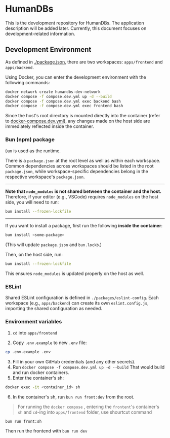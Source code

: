 # HumanDBs

This is the development repository for HumanDBs. The application description will be added later.
Currently, this document focuses on development-related information.

## Development Environment

As defined in [./package.json](./package.json), there are two workspaces: `apps/frontend` and `apps/backend`.

Using Docker, you can enter the development environment with the following commands:

```bash
docker network create humandbs-dev-network
docker compose -f compose.dev.yml up -d --build
docker compose -f compose.dev.yml exec backend bash
docker compose -f compose.dev.yml exec frontend bash
```

Since the host's root directory is mounted directly into the container (refer to [docker-compose.dev.yml](./docker-compose.dev.yml)), any changes made on the host side are immediately reflected inside the container.

### Bun (npm) package

`Bun` is used as the runtime.

There is a `package.json` at the root level as well as within each workspace.
Common dependencies across workspaces should be listed in the root `package.json`, while workspace-specific dependencies belong in the respective workspace's `package.json`.

---

**Note that `node_modules` is not shared between the container and the host.**
Therefore, if your editor (e.g., VSCode) requires `node_modules` on the host side, you will need to run:

```bash
bun install --frozen-lockfile
```

---

If you want to install a package, first run the following **inside the container**:

```bash
bun install <some-package>
```

(This will update `package.json` and `bun.lockb`.)

Then, on the host side, run:

```bash
bun install --frozen-lockfile
```

This ensures `node_modules` is updated properly on the host as well.

### ESLint

Shared ESLint configuration is defined in `./packages/eslint-config`.
Each workspace (e.g., `apps/backend`) can create its own `eslint.config.js`, importing the shared configuration as needed.

### Environment variables

1. `cd` into `apps/frontend`

2. Copy `.env.example` to new `.env` file:

```bash
cp .env.example .env
```

3. Fill in your own GitHub credentials (and any other secrets).
4. Run `docker compose -f compose.dev.yml up -d --build`
   That would build and run docker containers.
5. Enter the container's sh:

```bash
docker exec -it <container_id> sh
```

6. In the container's sh, run `bun run front:dev` from the root.

> For running the `docker compose` , entering the `frontent`'s container's `sh` and `cd`-ing into `apps/frontend` folder, use shourtcut command

```bash
bun run front:sh
```

Then run the frontend with `bun run dev`
